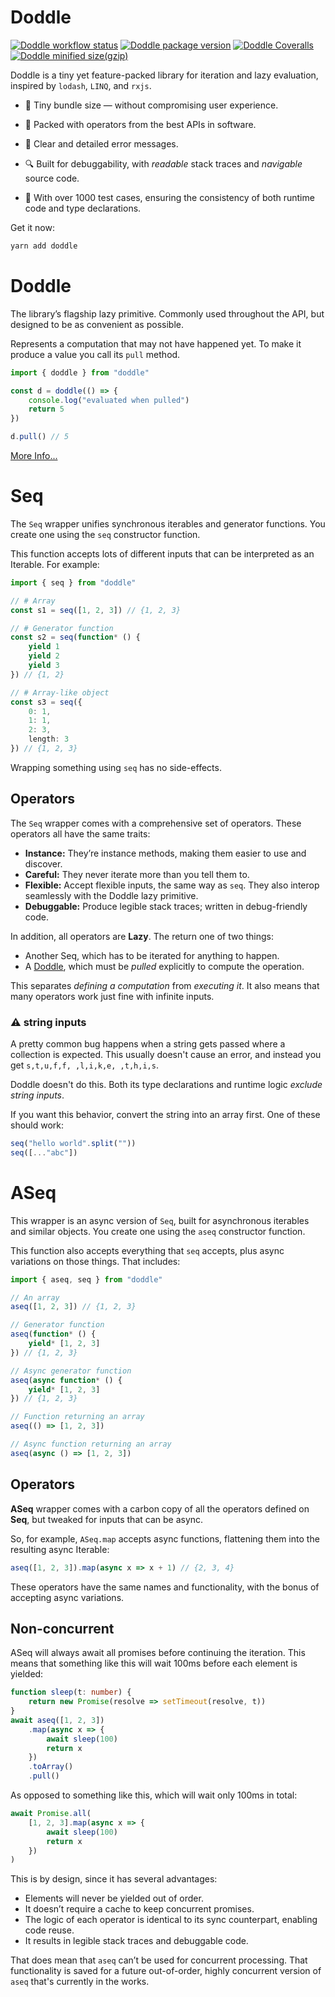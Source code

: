 # Doddle

[![Doddle workflow status](https://img.shields.io/github/actions/workflow/status/GregRos/doddle/push.yaml?style=for-the-badge)](https://github.com/GregRos/doddle/actions/workflows/push.yaml)
[![Doddle package version](https://img.shields.io/npm/v/doddle?style=for-the-badge)](https://www.npmjs.com/package/doddle)
[![Doddle Coveralls](https://img.shields.io/coverallsCoverage/github/GregRos/doddle?style=for-the-badge)](https://coveralls.io/github/GregRos/doddle?branch=master)
[![Doddle minified size(gzip)](<https://img.shields.io/bundlejs/size/doddle?exports=aseq&style=for-the-badge&label=minified%20size%20(gzip)>)](https://bundlejs.com/?q=doddle&treeshake=%5B%7Bseq%2Caseq%7D%5D)

Doddle is a tiny yet feature-packed library for iteration and lazy evaluation, inspired by `lodash`, `LINQ`, and `rxjs`.

-   🤏 Tiny bundle size — without compromising user experience.

-   🧰 Packed with operators from the best APIs in software.

-   📜 Clear and detailed error messages.

-   🔍 Built for debuggability, with _readable_ stack traces and _navigable_ source code.

-   🧪 With over 1000 test cases, ensuring the consistency of both runtime code and type declarations.

Get it now:

```bash
yarn add doddle
```

# Doddle

The library’s flagship lazy primitive. Commonly used throughout the API, but designed to be as convenient as possible.

Represents a computation that may not have happened yet. To make it produce a value you call its `pull` method.

```ts
import { doddle } from "doddle"

const d = doddle(() => {
    console.log("evaluated when pulled")
    return 5
})

d.pull() // 5
```

[More Info...](https://github.com/GregRos/doddle/doddle.md)

# Seq

The `Seq` wrapper unifies synchronous iterables and generator functions. You create one using the `seq` constructor function.

This function accepts lots of different inputs that can be interpreted as an Iterable. For example:

```ts
import { seq } from "doddle"

// # Array
const s1 = seq([1, 2, 3]) // {1, 2, 3}

// # Generator function
const s2 = seq(function* () {
    yield 1
    yield 2
    yield 3
}) // {1, 2}

// # Array-like object
const s3 = seq({
    0: 1,
    1: 1,
    2: 3,
    length: 3
}) // {1, 2, 3}
```

Wrapping something using `seq` has no side-effects.

## Operators

The `Seq` wrapper comes with a comprehensive set of operators. These operators all have the same traits:

-   **Instance:** They’re instance methods, making them easier to use and discover.
-   **Careful:** They never iterate more than you tell them to.
-   **Flexible:** Accept flexible inputs, the same way as `seq`. They also interop seamlessly with the Doddle lazy primitive.
-   **Debuggable:** Produce legible stack traces; written in debug-friendly code.

In addition, all operators are **Lazy**. The return one of two things:

-   Another Seq, which has to be iterated for anything to happen.
-   A [Doddle](https://github.com/GregRos/doddle/blob/master/doddle.md), which must be _pulled_ explicitly to compute the operation.

This separates _defining a computation_ from _executing it_. It also means that many operators work just fine with infinite inputs.

### ⚠️ string inputs

A pretty common bug happens when a string gets passed where a collection is expected. This usually doesn't cause an error,
and instead you get `s,t,u,f,f, ,l,i,k,e, ,t,h,i,s`.

Doddle doesn't do this. Both its type declarations and runtime logic _exclude string inputs_.

If you want this behavior, convert the string into an array first. One of these should work:

```ts
seq("hello world".split(""))
seq([..."abc"])
```

# ASeq

This wrapper is an async version of `Seq`, built for asynchronous iterables and similar objects. You create one using the `aseq` constructor function.

This function also accepts everything that `seq` accepts, plus async variations on those things. That includes:

```ts
import { aseq, seq } from "doddle"

// An array
aseq([1, 2, 3]) // {1, 2, 3}

// Generator function
aseq(function* () {
    yield* [1, 2, 3]
}) // {1, 2, 3}

// Async generator function
aseq(async function* () {
    yield* [1, 2, 3]
}) // {1, 2, 3}

// Function returning an array
aseq(() => [1, 2, 3])

// Async function returning an array
aseq(async () => [1, 2, 3])
```

## Operators

**ASeq** wrapper comes with a carbon copy of all the operators defined on **Seq**, but tweaked for inputs that can be async.

So, for example, `ASeq.map` accepts async functions, flattening them into the resulting async Iterable:

```ts
aseq([1, 2, 3]).map(async x => x + 1) // {2, 3, 4}
```

These operators have the same names and functionality, with the bonus of accepting async variations.

## Non-concurrent

ASeq will always await all promises before continuing the iteration. This means that something like this will wait 100ms before each element is yielded:

```ts
function sleep(t: number) {
    return new Promise(resolve => setTimeout(resolve, t))
}
await aseq([1, 2, 3])
    .map(async x => {
        await sleep(100)
        return x
    })
    .toArray()
    .pull()
```

As opposed to something like this, which will wait only 100ms in total:

```ts
await Promise.all(
    [1, 2, 3].map(async x => {
        await sleep(100)
        return x
    })
)
```

This is by design, since it has several advantages:

-   Elements will never be yielded out of order.
-   It doesn’t require a cache to keep concurrent promises.
-   The logic of each operator is identical to its sync counterpart, enabling code reuse.
-   It results in legible stack traces and debuggable code.

That does mean that `aseq` can’t be used for concurrent processing. That functionality is saved for a future out-of-order, highly concurrent version of `aseq` that's currently in the works.
